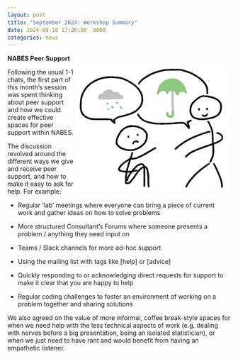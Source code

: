 ```yaml
---
layout: post
title: "September 2024: Workshop Summary"
date: 2024-09-18 17:26:00 -0000
categories: news
---
```



**NABES Peer Support**  

<img src="/img/SepBlogPic.jpg" alt="peer support sketch" width=350px align = "right"> 

Following the usual 1-1 chats, the first part of this month’s session was spent thinking about peer support and how we could create effective spaces for peer support within NABES.  

The discussion revolved around the different ways we give and receive peer support, and how to make it easy to ask for help. For example: 

* Regular ‘lab’ meetings where everyone can bring a piece of current work and gather ideas on how to solve problems 

* More structured Consultant’s Forums where someone presents a problem / anything they need input on 

* Teams / Slack channels for more ad-hoc support 

* Using the mailing list with tags like [help] or [advice] 

* Quickly responding to or acknowledging direct requests for support to make it clear that you are happy to help 

* Regular coding challenges to foster an environment of working on a problem together and sharing solutions 

We also agreed on the value of more informal, coffee break-style spaces for when we need help with the less technical aspects of work (e.g. dealing with nerves before a big presentation, being an isolated statistician), or when we just need to have rant and would benefit from having an empathetic listener. 
